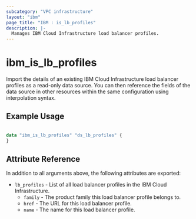 ```yaml
---
subcategory: "VPC infrastructure"
layout: "ibm"
page_title: "IBM : is_lb_profiles"
description: |-
  Manages IBM Cloud Infrastructure load balancer profiles.
---
```


# ibm\_is_lb_profiles

Import the details of an existing IBM Cloud Infrastructure load balancer profiles as a read-only data source. You can then reference the fields of the data source in other resources within the same configuration using interpolation syntax.


## Example Usage

```terraform

data "ibm_is_lb_profiles" "ds_lb_profiles" {
}

```

## Attribute Reference

In addition to all arguments above, the following attributes are exported:

* `lb_profiles` - List of all load balancer profiles in the IBM Cloud Infrastructure.
  * `family` - The product family this load balancer profile belongs to.
  * `href` - The URL for this load balancer profile.
  * `name` - The name for this load balancer profile.


